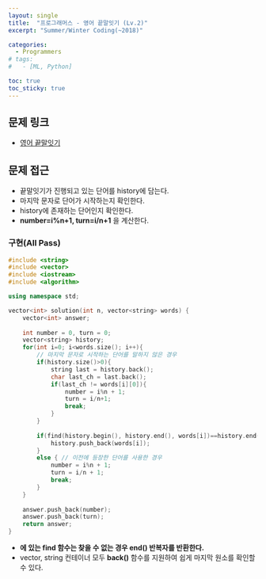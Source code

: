 ```yaml
---
layout: single
title:  "프로그래머스 - 영어 끝말잇기 (Lv.2)"
excerpt: "Summer/Winter Coding(~2018)"

categories:
  - Programmers
# tags:
#   - [ML, Python]

toc: true
toc_sticky: true
---
```


## 문제 링크
- [영어 끝말잇기](https://school.programmers.co.kr/learn/courses/30/lessons/12981)

## 문제 접근
- 끝말잇기가 진행되고 있는 단어를 history에 담는다.
- 마지막 문자로 단어가 시작하는지 확인한다.
- history에 존재하는 단어인지 확인한다.
- **number=i%n+1, turn=i/n+1** 을 계산한다.

### 구현(All Pass)
```c++
#include <string>
#include <vector>
#include <iostream>
#include <algorithm>

using namespace std;

vector<int> solution(int n, vector<string> words) {
    vector<int> answer;
    
    int number = 0, turn = 0;
    vector<string> history;
    for(int i=0; i<words.size(); i++){
        // 마지막 문자로 시작하는 단어를 말하지 않은 경우
        if(history.size()>0){
            string last = history.back();
            char last_ch = last.back();
            if(last_ch != words[i][0]){
                number = i%n + 1;
                turn = i/n+1;
                break;
            }
        }
        
        if(find(history.begin(), history.end(), words[i])==history.end()){
            history.push_back(words[i]);
        }
        else { // 이전에 등장한 단어를 사용한 경우
            number = i%n + 1;
            turn = i/n + 1;
            break;
        }
    }
    
    answer.push_back(number);
    answer.push_back(turn);
    return answer;
}

```
- **<algorithm>에 있는 find 함수는 찾을 수 없는 경우 end() 반복자를 반환한다.**
- vector, string 컨테이너 모두 **back()** 함수를 지원하여 쉽게 마지막 원소를 확인할 수 있다.